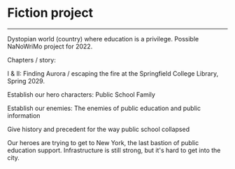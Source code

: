 # Fiction project

---

Dystopian world (country) where education is a privilege. 
Possible NaNoWriMo project for 2022. 


Chapters / story:


I & II: Finding Aurora / escaping the fire at the Springfield College Library, Spring 2029.


Establish our hero characters: Public School Family

Establish our enemies: The enemies of public education and public information

Give history and precedent for the way public school collapsed

Our heroes are trying to get to New York, the last bastion of public education support. Infrastructure is still strong, but it's hard to get into the city. 






